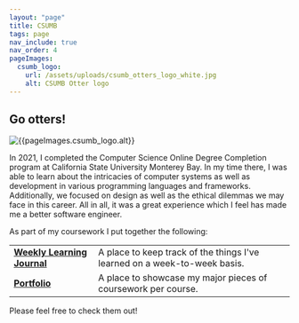 ```yaml
---
layout: "page"
title: CSUMB
tags: page
nav_include: true
nav_order: 4
pageImages:
  csumb_logo:
    url: /assets/uploads/csumb_otters_logo_white.jpg
    alt: CSUMB Otter logo
---
```

## Go otters!

<img src="{{pageImages.csumb_logo.url}}" alt="{{pageImages.csumb_logo.alt}}" class="d-block mx-auto img-thumbnail">

In 2021, I completed the Computer Science Online Degree Completion program at California State University Monterey Bay.
In my time there, I was able to learn about the intricacies of computer systems as well as development
in various programming languages and frameworks. Additionally, we focused on design as well as the ethical dilemmas
we may face in this career. All in all, it was a great experience which I feel has made me a better software engineer.

As part of my coursework I put together the following:

| | |
| ----------------------------------------------------------------- | ------------------------------------------------------------------------- |
| **[Weekly Learning Journal](https://journal.csumb.josevh.com/)**  | A place to keep track of the things I've learned on a week-to-week basis. |
| **[Portfolio](https://portfolio.csumb.josevh.com)**               | A place to showcase my major pieces of coursework per course.             |

Please feel free to check them out!
